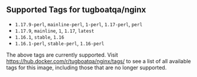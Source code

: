 ## Supported Tags for tugboatqa/nginx

* `1.17.9-perl`, `mainline-perl`, `1-perl`, `1.17-perl`, `perl`
* `1.17.9`, `mainline`, `1`, `1.17`, `latest`
* `1.16.1`, `stable`, `1.16`
* `1.16.1-perl`, `stable-perl`, `1.16-perl`

The above tags are currently supported. Visit https://hub.docker.com/r/tugboatqa/nginx/tags/ to see a list of all available tags for this image, including those that are no longer supported.
